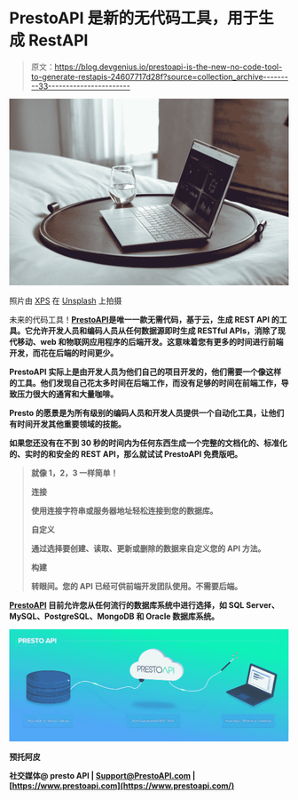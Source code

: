 # PrestoAPI 是新的无代码工具，用于生成 RestAPI

> 原文：<https://blog.devgenius.io/prestoapi-is-the-new-no-code-tool-to-generate-restapis-24607717d28f?source=collection_archive---------33----------------------->

![](img/edfb0b9c51a6c8a1db7c7382dafb0c06.png)

照片由 [XPS](https://unsplash.com/@xps?utm_source=medium&utm_medium=referral) 在 [Unsplash](https://unsplash.com?utm_source=medium&utm_medium=referral) 上拍摄

未来的代码工具！[**PrestoAPI**](https://www.prestoapi.com)**是唯一一款无需代码，基于云，生成 REST API 的工具。它允许开发人员和编码人员从任何数据源即时生成 RESTful APIs，消除了现代移动、web 和物联网应用程序的后端开发。这意味着您有更多的时间进行前端开发，而花在后端的时间更少。**

**PrestoAPI 实际上是由开发人员为他们自己的项目开发的，他们需要一个像这样的工具。他们发现自己花太多时间在后端工作，而没有足够的时间在前端工作，导致压力很大的通宵和大量咖啡。**

**Presto 的愿景是为所有级别的编码人员和开发人员提供一个自动化工具，让他们有时间开发其他重要领域的技能。**

**如果您还没有在不到 30 秒的时间内为任何东西生成一个完整的文档化的、标准化的、实时的和安全的 REST API，那么就试试 PrestoAPI 免费版吧。**

> **就像 1，2，3 一样简单！**
> 
> ****连接****
> 
> **使用连接字符串或服务器地址轻松连接到您的数据库。**
> 
> ****自定义****
> 
> **通过选择要创建、读取、更新或删除的数据来自定义您的 API 方法。**
> 
> ****构建****
> 
> **转眼间。您的 API 已经可供前端开发团队使用。不需要后端。**

**[PrestoAPI](https://www.prestoapi.com) 目前允许您从任何流行的数据库系统中进行选择，如 SQL Server、MySQL、PostgreSQL、MongoDB 和 Oracle 数据库系统。**

**![](img/dc6450b53a6e3a672ac8c890b8ce4830.png)**

**预托阿皮**

**社交媒体@ presto API | Support@PrestoAPI.com |[https://www.prestoapi.com](https://www.prestoapi.com/)**
